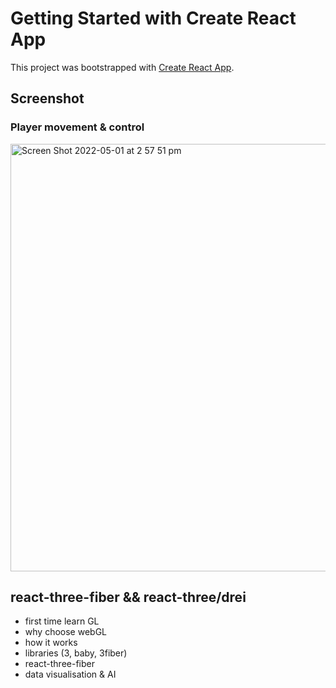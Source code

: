 # Getting Started with Create React App

This project was bootstrapped with [Create React App](https://github.com/facebook/create-react-app).

## Screenshot
### Player movement & control
<img width="684" alt="Screen Shot 2022-05-01 at 2 57 51 pm" src="https://user-images.githubusercontent.com/17716050/166132803-caab2f0f-b825-4ff0-b336-992c216bc1e8.png">


## react-three-fiber && react-three/drei

* first time learn GL 
* why choose webGL 
* how it works 
* libraries (3, baby, 3fiber)
* react-three-fiber
* data visualisation & AI
